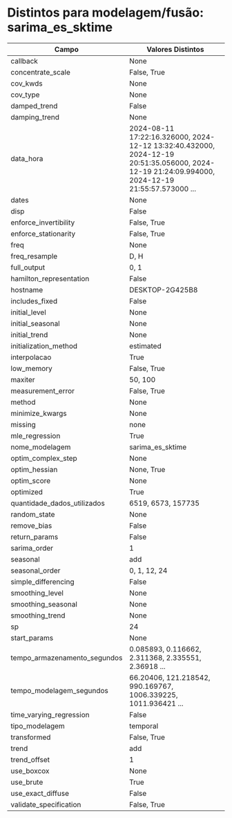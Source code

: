 # Distintos para modelagem/fusão: sarima_es_sktime

| Campo | Valores Distintos |
|-------|-------------------|
| callback | None |
| concentrate_scale | False, True |
| cov_kwds | None |
| cov_type | None |
| damped_trend | False |
| damping_trend | None |
| data_hora | 2024-08-11 17:22:16.326000, 2024-12-12 13:32:40.432000, 2024-12-19 20:51:35.056000, 2024-12-19 21:24:09.994000, 2024-12-19 21:55:57.573000 ... |
| dates | None |
| disp | False |
| enforce_invertibility | False, True |
| enforce_stationarity | False, True |
| freq | None |
| freq_resample | D, H |
| full_output | 0, 1 |
| hamilton_representation | False |
| hostname | DESKTOP-2G425B8 |
| includes_fixed | False |
| initial_level | None |
| initial_seasonal | None |
| initial_trend | None |
| initialization_method | estimated |
| interpolacao | True |
| low_memory | False, True |
| maxiter | 50, 100 |
| measurement_error | False, True |
| method | None |
| minimize_kwargs | None |
| missing | none |
| mle_regression | True |
| nome_modelagem | sarima_es_sktime |
| optim_complex_step | None |
| optim_hessian | None, True |
| optim_score | None |
| optimized | True |
| quantidade_dados_utilizados | 6519, 6573, 157735 |
| random_state | None |
| remove_bias | False |
| return_params | False |
| sarima_order | 1 |
| seasonal | add |
| seasonal_order | 0, 1, 12, 24 |
| simple_differencing | False |
| smoothing_level | None |
| smoothing_seasonal | None |
| smoothing_trend | None |
| sp | 24 |
| start_params | None |
| tempo_armazenamento_segundos | 0.085893, 0.116662, 2.311368, 2.335551, 2.36918 ... |
| tempo_modelagem_segundos | 66.20406, 121.218542, 990.169767, 1006.339225, 1011.936421 ... |
| time_varying_regression | False |
| tipo_modelagem | temporal |
| transformed | False, True |
| trend | add |
| trend_offset | 1 |
| use_boxcox | None |
| use_brute | True |
| use_exact_diffuse | False |
| validate_specification | False, True |
